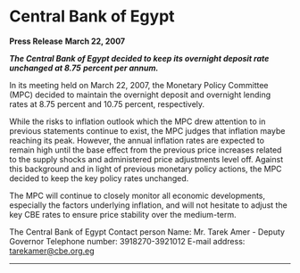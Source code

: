 # Central Bank of Egypt

**Press Release**
**March 22, 2007**

**_The Central Bank of Egypt decided to keep its overnight deposit rate unchanged at 8.75_**
**_percent per annum._**

In its meeting held on March 22, 2007, the Monetary Policy Committee (MPC) decided
to maintain the overnight deposit and overnight lending rates at 8.75 percent and 10.75
percent, respectively.

While the risks to inflation outlook which the MPC drew attention to in previous
statements continue to exist, the MPC judges that inflation maybe reaching its peak.
However, the annual inflation rates are expected to remain high until the base effect from
the previous price increases related to the supply shocks and administered price
adjustments level off. Against this background and in light of previous monetary policy
actions, the MPC decided to keep the key policy rates unchanged.

The MPC will continue to closely monitor all economic developments, especially the
factors underlying inflation, and will not hesitate to adjust the key CBE rates to ensure
price stability over the medium-term.

The Central Bank of Egypt
Contact person
Name: Mr. Tarek Amer - Deputy Governor
Telephone number: 3918270-3921012
E-mail address: tarekamer@cbe.org.eg


-----

